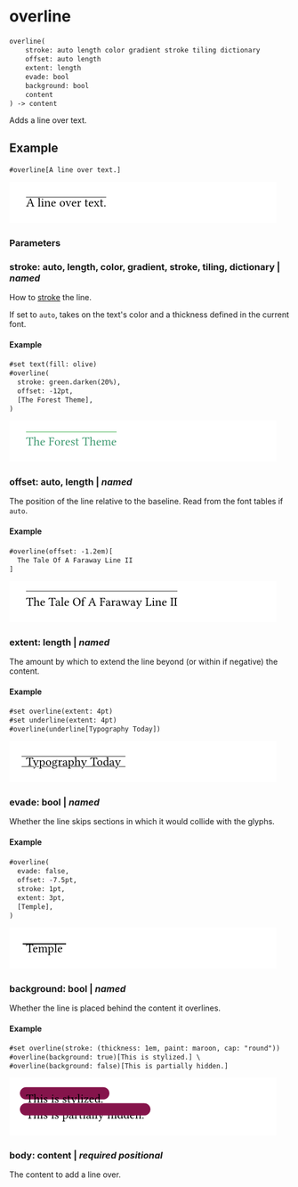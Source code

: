 
# overline

```
overline(
    stroke: auto length color gradient stroke tiling dictionary
    offset: auto length
    extent: length
    evade: bool
    background: bool
    content
) -> content
```
Adds a line over text.

## Example

<div class="previewed-code">

    #overline[A line over text.]

<div class="preview">

![Preview](/assets/50989a8ae293089193aedd0105c6c64.png)

</div>

</div>


### Parameters


### stroke: auto, length, color, gradient, stroke, tiling, dictionary | _named_

How to [stroke](/reference/visualize/stroke/ "stroke") the line.

If set to <span class="typ-key">`auto`</span>, takes on the text's color
and a thickness defined in the current font.


#### Example

<div class="previewed-code">

    #set text(fill: olive)
    #overline(
      stroke: green.darken(20%),
      offset: -12pt,
      [The Forest Theme],
    )

<div class="preview">

![Preview](/assets/8d710067177d3459c2b6071b0d597321.png)

</div>

</div>


### offset: auto, length | _named_

The position of the line relative to the baseline. Read from the font
tables if <span class="typ-key">`auto`</span>.


#### Example

<div class="previewed-code">

    #overline(offset: -1.2em)[
      The Tale Of A Faraway Line II
    ]

<div class="preview">

![Preview](/assets/1404884c3853de7e6a5eda657a4d3ae.png)

</div>

</div>


### extent: length | _named_

The amount by which to extend the line beyond (or within if negative)
the content.


#### Example

<div class="previewed-code">

    #set overline(extent: 4pt)
    #set underline(extent: 4pt)
    #overline(underline[Typography Today])

<div class="preview">

![Preview](/assets/d7574586783bdfe3cf728b98d641aec4.png)

</div>

</div>


### evade: bool | _named_

Whether the line skips sections in which it would collide with the
glyphs.


#### Example

<div class="previewed-code">

    #overline(
      evade: false,
      offset: -7.5pt,
      stroke: 1pt,
      extent: 3pt,
      [Temple],
    )

<div class="preview">

![Preview](/assets/e2dca96fc9f5aedf3819c18ac04be640.png)

</div>

</div>


### background: bool | _named_

Whether the line is placed behind the content it overlines.


#### Example

<div class="previewed-code">

    #set overline(stroke: (thickness: 1em, paint: maroon, cap: "round"))
    #overline(background: true)[This is stylized.] \
    #overline(background: false)[This is partially hidden.]

<div class="preview">

![Preview](/assets/275a85d06ae4812de1068593a2fad9fc.png)

</div>

</div>


### body: content | _required_ _positional_

The content to add a line over.

